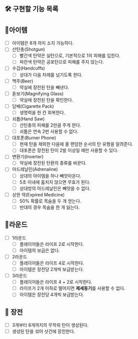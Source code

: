 🛠️ 구현할 기능 목록
---

## 🎁아이템

- [ ] 아이템은 8개 까지 소지 가능하다.
- [ ] 산탄총(Shotgun)
    - [ ] 빨간색 탄약은 실탄으로, 기본적으로 1의 피해를 입힌다.
    - [ ] 파란색 탄약은 공포탄으로 피해를 주지 않는다.
- [ ] 수갑(Handcuffs)
    - [ ] 상대가 다음 차례를 넘기도록 한다.
- [ ] 맥주(Beer)
    - [ ] 약실에 장전된 탄을 빼낸다.
- [ ] 돋보기(Magnifying Glass)
    - [ ] 약실에 장전된 탄을 확인한다.
- [ ] 담배(Cigarette Pack)
  - [ ] 생명력을 한 칸 회복한다.
- [ ] 쇠톱(Hand Saw)
  - [ ] 산탄총의 피해를 2만큼 주게 한다.
  - [ ] 쇠톱은 연속 2번 사용할 수 없다.
- [ ] 대포폰(Burner Phone)
  - [ ] 현재 탄을 제외한 다음에 올 랜덤한 순서의 탄 유형을 알려준다.
  - [ ] 대포폰은 장전된 탄이 2발 이상일 때만 사용할 수 있다.
- [ ] 변환기(Inverter)
  - [ ] 약실에 장전된 탄환의 종류를 바꾼다.
- [ ] 아드레날린(Adrenaline)
  - [ ] 상대의 아이템을 하나 빼앗아온다.
  - [ ] 5초 이내에 훔치지 않으면 무효가 된다.
  - [ ] 상대방의 아드레날린은 빼앗을 수 없다.
- [ ] 상한 약(Expired Medicine)
  - [ ] 50% 확률로 목숨을 두 개 얻는다.
  - [ ] 반대의 경우 목숨을 한 개 잃는다.

## 🥊라운드
- [ ] 1라운드
  - [ ] 플레이어들은 라이프 2로 시작한다.
  - [ ] 아이템의 보급은 없다.
- [ ] 2라운드
  - [ ] 플레이어들은 라이프 4로 시작한다.
  - [ ] 아이템은 장전당 2개씩 보급받는다.
- [ ] 3라운드
  - [ ] 플레이어들은 라이프 4 + 2로 시작한다.
  - [ ] 라이프가 2개 이하로 떨어지면 **제세동기**를 사용할 수 없다.
  - [ ] 아이템은 장전당 4개씩 보급받는다.

## 🔫 장전
- [ ] 3개부터 8개까지의 무작위 탄이 생성된다.
- [ ] 생성된 탄을 섞어 샷건에 장전한다.
